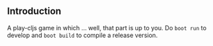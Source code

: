 ## Introduction

A play-cljs game in which ... well, that part is up to you. Do `boot run` to develop and `boot build` to compile a release version.

